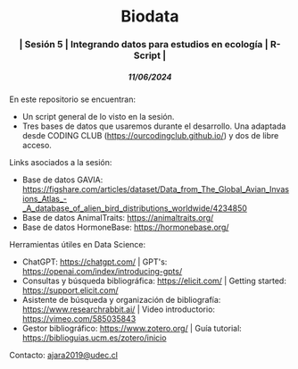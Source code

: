<h1 align="center">Biodata</h1>
<h3 align="center"> | Sesión 5 | Integrando datos para estudios en ecología | R-Script |</h3>
<h5 align="center"> 11/06/2024</h5>

En este repositorio se encuentran:
- Un script general de lo visto en la sesión.
- Tres bases de datos que usaremos durante el desarrollo. Una adaptada desde CODING CLUB (https://ourcodingclub.github.io/) y dos de libre acceso.

Links asociados a la sesión:
- Base de datos GAVIA: https://figshare.com/articles/dataset/Data_from_The_Global_Avian_Invasions_Atlas_-_A_database_of_alien_bird_distributions_worldwide/4234850
- Base de datos AnimalTraits: https://animaltraits.org/
- Base de datos HormoneBase: https://hormonebase.org/

Herramientas útiles en Data Science:
- ChatGPT: https://chatgpt.com/ | GPT's: https://openai.com/index/introducing-gpts/
- Consultas y búsqueda bibliográfica: https://elicit.com/ | Getting started: https://support.elicit.com/
- Asistente de búsqueda y organización de bibliografía: https://www.researchrabbit.ai/ | Video introductorio: https://vimeo.com/585035843
- Gestor bibliográfico: https://www.zotero.org/ | Guía tutorial: https://biblioguias.ucm.es/zotero/inicio


Contacto: ajara2019@udec.cl
